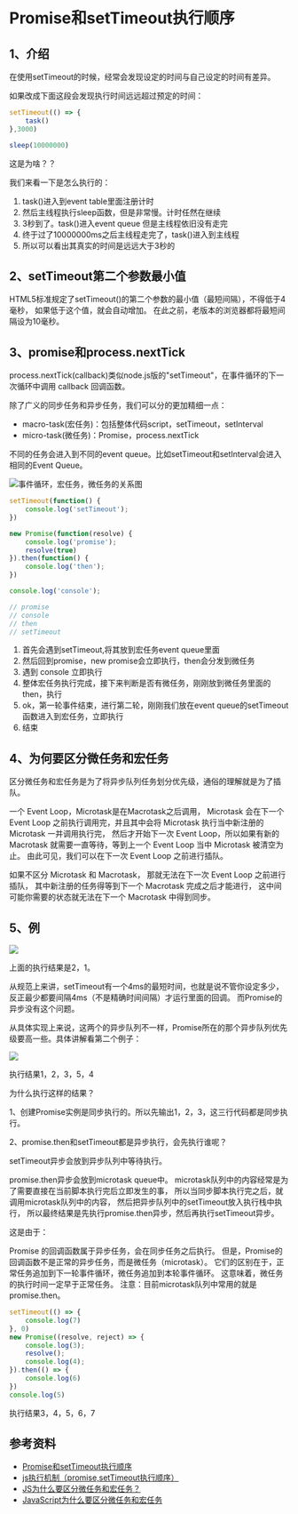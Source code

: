 # Promise和setTimeout执行顺序

## 1、介绍

在使用setTimeout的时候，经常会发现设定的时间与自己设定的时间有差异。

如果改成下面这段会发现执行时间远远超过预定的时间：

```javascript
setTimeout(() => {
    task()
},3000)

sleep(10000000)
```

这是为啥？？

我们来看一下是怎么执行的：

1. task()进入到event table里面注册计时
2. 然后主线程执行sleep函数，但是非常慢。计时任然在继续
3. 3秒到了。task()进入event queue 但是主线程依旧没有走完
4. 终于过了10000000ms之后主线程走完了，task()进入到主线程
5. 所以可以看出其真实的时间是远远大于3秒的

## 2、setTimeout第二个参数最小值

HTML5标准规定了setTimeout()的第二个参数的最小值（最短间隔），不得低于4毫秒，
如果低于这个值，就会自动增加。
在此之前，老版本的浏览器都将最短间隔设为10毫秒。

## 3、promise和process.nextTick

process.nextTick(callback)类似node.js版的"setTimeout"，在事件循环的下一次循环中调用 callback 回调函数。

除了广义的同步任务和异步任务，我们可以分的更加精细一点：

- macro-task(宏任务)：包括整体代码script，setTimeout，setInterval
- micro-task(微任务)：Promise，process.nextTick

不同的任务会进入到不同的event queue。比如setTimeout和setInterval会进入相同的Event Queue。

![事件循环，宏任务，微任务的关系图](https://upload-images.jianshu.io/upload_images/9374643-a85c678134cf0dd5.png?imageMogr2/auto-orient/strip|imageView2/2/w/587/format/webp)

```javascript
setTimeout(function() {
    console.log('setTimeout');
})

new Promise(function(resolve) {
    console.log('promise');
    resolve(true)
}).then(function() {
    console.log('then');
})

console.log('console');

// promise
// console
// then
// setTimeout
```

1. 首先会遇到setTimeout,将其放到宏任务event queue里面
2. 然后回到promise，new promise会立即执行，then会分发到微任务
3. 遇到 console 立即执行
4. 整体宏任务执行完成，接下来判断是否有微任务，刚刚放到微任务里面的then，执行
5. ok，第一轮事件结束，进行第二轮，刚刚我们放在event queue的setTimeout函数进入到宏任务，立即执行
6. 结束

## 4、为何要区分微任务和宏任务

区分微任务和宏任务是为了将异步队列任务划分优先级，通俗的理解就是为了插队。

一个 Event Loop，Microtask是在Macrotask之后调用，
Microtask 会在下一个 Event Loop 之前执行调用完，并且其中会将 Microtask 执行当中新注册的 Microtask 一并调用执行完，
然后才开始下一次 Event Loop，所以如果有新的 Macrotask 就需要一直等待，等到上一个 Event Loop 当中 Microtask 被清空为止。
由此可见，我们可以在下一次 Event Loop 之前进行插队。

如果不区分 Microtask 和 Macrotask，
那就无法在下一次 Event Loop 之前进行插队，
其中新注册的任务得等到下一个 Macrotask 完成之后才能进行，
这中间可能你需要的状态就无法在下一个 Macrotask 中得到同步。

## 5、例

![](https://pic1.zhimg.com/80/v2-96a9f64788d8831c2b9e193ef38fdda0_1440w.jpg)

上面的执行结果是2，1。

从规范上来讲，setTimeout有一个4ms的最短时间，也就是说不管你设定多少，反正最少都要间隔4ms（不是精确时间间隔）才运行里面的回调。
而Promise的异步没有这个问题。

从具体实现上来说，这两个的异步队列不一样，Promise所在的那个异步队列优先级要高一些。具体讲解看第二个例子：

![](https://pic4.zhimg.com/80/v2-b64bd5dd66fb75c287ea2110ec3b8dcb_1440w.jpg)

执行结果1，2，3，5，4

为什么执行这样的结果？

1、创建Promise实例是同步执行的。所以先输出1，2，3，这三行代码都是同步执行。

2、promise.then和setTimeout都是异步执行，会先执行谁呢？

setTimeout异步会放到异步队列中等待执行。

promise.then异步会放到microtask queue中。
microtask队列中的内容经常是为了需要直接在当前脚本执行完后立即发生的事，
所以当同步脚本执行完之后，就调用microtask队列中的内容，
然后把异步队列中的setTimeout放入执行栈中执行，
所以最终结果是先执行promise.then异步，然后再执行setTimeout异步。

这是由于：

Promise 的回调函数属于异步任务，会在同步任务之后执行。
但是，Promise的回调函数不是正常的异步任务，而是微任务（microtask）。
它们的区别在于，正常任务追加到下一轮事件循环，微任务追加到本轮事件循环。
这意味着，微任务的执行时间一定早于正常任务。
注意：目前microtask队列中常用的就是promise.then。

```javascript
setTimeout(() => {
    console.log(7)
}, 0)
new Promise((resolve, reject) => {
    console.log(3);
    resolve();
    console.log(4);
}).then(() => {
    console.log(6)
})
console.log(5)
```

执行结果3，4，5，6，7

## 参考资料

- [Promise和setTimeout执行顺序](https://zhuanlan.zhihu.com/p/86295065)
- [js执行机制（promise,setTimeout执行顺序）](https://www.jianshu.com/p/b8234b3314c8)
- [JS为什么要区分微任务和宏任务？](https://www.zhihu.com/question/316514618/answer/626533119)
- [JavaScript为什么要区分微任务和宏任务](https://blog.csdn.net/zimeng303/article/details/113760054?utm_term=js%E4%B8%BA%E4%BB%80%E4%B9%88%E8%A6%81%E6%9C%89%E5%BE%AE%E4%BB%BB%E5%8A%A1&utm_medium=distribute.pc_aggpage_search_result.none-task-blog-2~all~sobaiduweb~default-1-113760054&spm=3001.4430)
